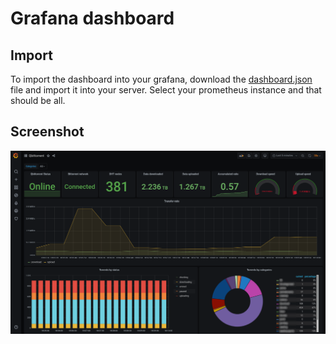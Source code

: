# Grafana dashboard

## Import

To import the dashboard into your grafana, download the [dashboard.json](https://raw.githubusercontent.com/esanchezm/prometheus-qbittorrent-exporter/master/grafana/dashboard.json) file and import it into your server. Select your prometheus instance and that should be all.

## Screenshot

![Dashboard screenshot](./screenshot.png)
